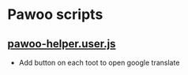 # Pawoo scripts

## [pawoo-helper.user.js](https://github.com/Nc5xb3/tampermonkey-scripts/raw/main/pawoo/pawoo-helper.user.js)

- Add button on each toot to open google translate
